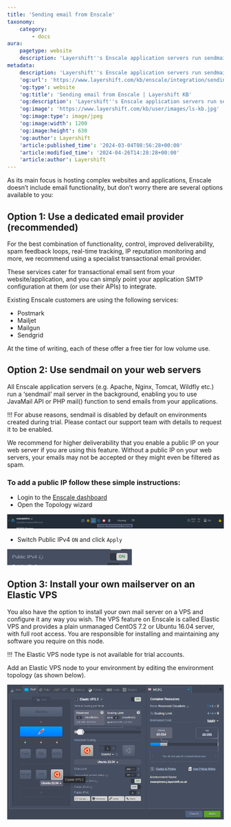 ```yaml
---
title: 'Sending email from Enscale'
taxonomy:
    category:
        - docs
aura:
    pagetype: website
    description: 'Layershift''s Enscale application servers run sendmail; integrated email service in the background, enabling you to use PHP mail() function as normal.'
metadata:
    description: 'Layershift''s Enscale application servers run sendmail; integrated email service in the background, enabling you to use PHP mail() function as normal.'
    'og:url': 'https://www.layershift.com/kb/enscale/integration/sending-email-from-enscale'
    'og:type': website
    'og:title': 'Sending email from Enscale | Layershift KB'
    'og:description': 'Layershift''s Enscale application servers run sendmail; integrated email service in the background, enabling you to use PHP mail() function as normal.'
    'og:image': 'https://www.layershift.com/kb/user/images/ls-kb.jpg'
    'og:image:type': image/jpeg
    'og:image:width': 1200
    'og:image:height': 630
    'og:author': Layershift
    'article:published_time': '2024-03-04T08:56:28+00:00'
    'article:modified_time': '2024-04-26T14:28:28+00:00'
    'article:author': Layershift
---
```


As its main focus is hosting complex websites and applications, Enscale doesn’t include email functionality, but don’t worry there are several options available to you:

## Option 1: Use a dedicated email provider (recommended)

For the best combination of functionality, control, improved deliverability, spam feedback loops, real-time tracking, IP reputation monitoring and more, we recommend using a specialist transactional email provider.

These services cater for transactional email sent from your website/application, and you can simply point your application SMTP configuration at them (or use their APIs) to integrate.

Existing Enscale customers are using the following services:

* Postmark
* Mailjet
* Mailgun
* Sendgrid

At the time of writing, each of these offer a free tier for low volume use.

## Option 2: Use sendmail on your web servers

All Enscale application servers (e.g. Apache, Nginx, Tomcat, Wildfly etc.) run a ‘sendmail’ mail server in the background, enabling you to use JavaMail API or PHP mail() function to send emails from your applications.

!!! For abuse reasons, sendmail is disabled by default on environments created during trial. Please contact our support team with details to request it to be enabled.

We recommend for higher deliverability that you enable a public IP on your web server if you are using this feature. Without a public IP on your web servers, your emails may not be accepted or they might even be filtered as spam.

### To add a public IP follow these simple instructions:

* Login to the [Enscale dashboard](https://app.enscale.cloud/)
* Open the Topology wizard

![Sending%20email%20from%20Enscale-1](Sending%20email%20from%20Enscale-1.png "Sending%20email%20from%20Enscale-1")

* Switch Public IPv4 `ON` and click `Apply`

![Sending%20email%20from%20Enscale-2](Sending%20email%20from%20Enscale-2.png "Sending%20email%20from%20Enscale-2")

## Option 3: Install your own mailserver on an Elastic VPS

You also have the option to install your own mail server on a VPS and configure it any way you wish. The VPS feature on Enscale is called Elastic VPS and provides a plain unmanaged CentOS 7.2 or Ubuntu 16.04 server, with full root access. You are responsible for installing and maintaining any software you require on this node.

!!! The Elastic VPS node type is not available for trial accounts.

Add an Elastic VPS node to your environment by editing the environment topology (as shown below).

![Sending%20email%20from%20Enscale-3](Sending%20email%20from%20Enscale-3.png "Sending%20email%20from%20Enscale-3")
